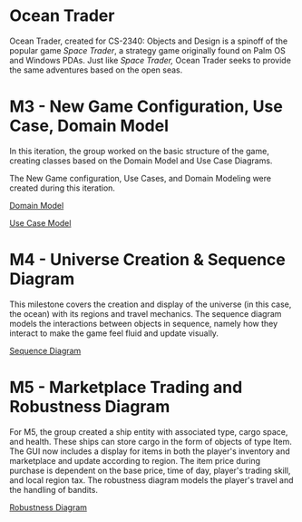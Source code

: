 # Ocean Trader

Ocean Trader, created for CS-2340: Objects and Design is a spinoff of the popular game *Space Trader*, a strategy game originally found on Palm OS and Windows PDAs. Just like *Space Trader,* Ocean Trader seeks to provide the same adventures based on the open seas.


# M3 - New Game Configuration, Use Case, Domain Model
In this iteration, the group worked on the basic structure of the game, creating classes based on the Domain Model and Use Case Diagrams.

The New Game configuration, Use Cases, and Domain Modeling were created during this iteration. 

[Domain Model](https://github.gatech.edu/ileung6/Ocean-Trader/blob/master/src/Models/Domain%20Model.pdf)

[Use Case Model](https://github.gatech.edu/ileung6/Ocean-Trader/blob/master/src/Models/Use%20Case%20Model.pdf)

# M4 - Universe Creation & Sequence Diagram
This milestone covers the creation and display of the universe (in this case, the ocean) with its regions and travel mechanics. The sequence diagram models the interactions between objects in sequence, namely how they interact to make the game feel fluid and update visually.

[Sequence Diagram](https://github.gatech.edu/ileung6/Ocean-Trader/blob/master/src/Models/SequenceDiagram.pdf)

# M5 - Marketplace Trading and Robustness Diagram
For M5, the group created a ship entity with associated type, cargo space, and health. These ships can store cargo in the form of objects of type Item. The GUI now includes a display for items in both the player's inventory and marketplace and update according to region. The item price during purchase is dependent on the base price, time of day, player's trading skill, and local region tax. The robustness diagram models the player's travel and the handling of bandits.

[Robustness Diagram](https://github.gatech.edu/ileung6/Ocean-Trader/blob/master/src/Models/RobustDiagram.pdf)
